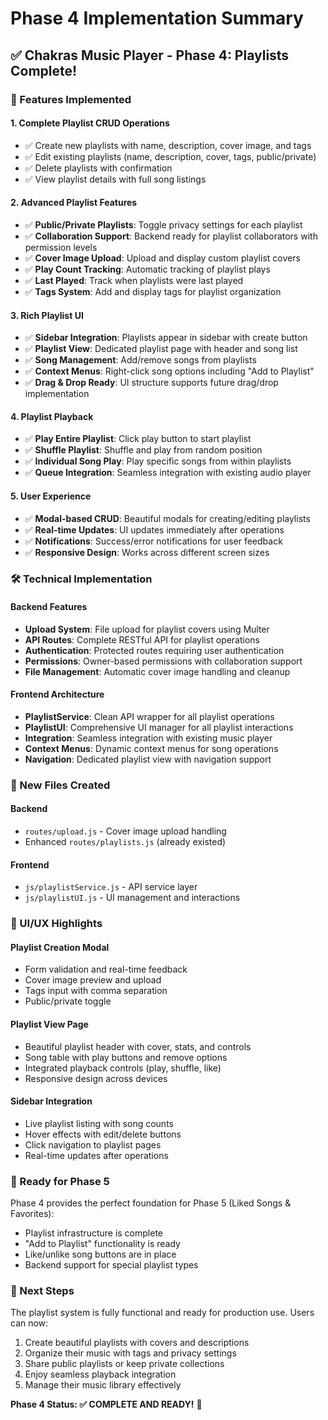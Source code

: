 # Phase 4 Implementation Summary

## ✅ Chakras Music Player - Phase 4: Playlists Complete!

### 🎯 Features Implemented

#### 1. **Complete Playlist CRUD Operations**
- ✅ Create new playlists with name, description, cover image, and tags
- ✅ Edit existing playlists (name, description, cover, tags, public/private)
- ✅ Delete playlists with confirmation
- ✅ View playlist details with full song listings

#### 2. **Advanced Playlist Features**
- ✅ **Public/Private Playlists**: Toggle privacy settings for each playlist
- ✅ **Collaboration Support**: Backend ready for playlist collaborators with permission levels
- ✅ **Cover Image Upload**: Upload and display custom playlist covers
- ✅ **Play Count Tracking**: Automatic tracking of playlist plays
- ✅ **Last Played**: Track when playlists were last played
- ✅ **Tags System**: Add and display tags for playlist organization

#### 3. **Rich Playlist UI**
- ✅ **Sidebar Integration**: Playlists appear in sidebar with create button
- ✅ **Playlist View**: Dedicated playlist page with header and song list
- ✅ **Song Management**: Add/remove songs from playlists
- ✅ **Context Menus**: Right-click song options including "Add to Playlist"
- ✅ **Drag & Drop Ready**: UI structure supports future drag/drop implementation

#### 4. **Playlist Playback**
- ✅ **Play Entire Playlist**: Click play button to start playlist
- ✅ **Shuffle Playlist**: Shuffle and play from random position
- ✅ **Individual Song Play**: Play specific songs from within playlists
- ✅ **Queue Integration**: Seamless integration with existing audio player

#### 5. **User Experience**
- ✅ **Modal-based CRUD**: Beautiful modals for creating/editing playlists
- ✅ **Real-time Updates**: UI updates immediately after operations
- ✅ **Notifications**: Success/error notifications for user feedback
- ✅ **Responsive Design**: Works across different screen sizes

### 🛠 Technical Implementation

#### Backend Features
- **Upload System**: File upload for playlist covers using Multer
- **API Routes**: Complete RESTful API for playlist operations
- **Authentication**: Protected routes requiring user authentication
- **Permissions**: Owner-based permissions with collaboration support
- **File Management**: Automatic cover image handling and cleanup

#### Frontend Architecture
- **PlaylistService**: Clean API wrapper for all playlist operations
- **PlaylistUI**: Comprehensive UI manager for all playlist interactions
- **Integration**: Seamless integration with existing music player
- **Context Menus**: Dynamic context menus for song operations
- **Navigation**: Dedicated playlist view with navigation support

### 📁 New Files Created

#### Backend
- `routes/upload.js` - Cover image upload handling
- Enhanced `routes/playlists.js` (already existed)

#### Frontend
- `js/playlistService.js` - API service layer
- `js/playlistUI.js` - UI management and interactions

### 🎨 UI/UX Highlights

#### Playlist Creation Modal
- Form validation and real-time feedback
- Cover image preview and upload
- Tags input with comma separation
- Public/private toggle

#### Playlist View Page
- Beautiful playlist header with cover, stats, and controls
- Song table with play buttons and remove options
- Integrated playback controls (play, shuffle, like)
- Responsive design across devices

#### Sidebar Integration
- Live playlist listing with song counts
- Hover effects with edit/delete buttons
- Click navigation to playlist pages
- Real-time updates after operations

### 🚀 Ready for Phase 5

Phase 4 provides the perfect foundation for Phase 5 (Liked Songs & Favorites):
- Playlist infrastructure is complete
- "Add to Playlist" functionality is ready
- Like/unlike song buttons are in place
- Backend support for special playlist types

### 🔧 Next Steps

The playlist system is fully functional and ready for production use. Users can now:
1. Create beautiful playlists with covers and descriptions
2. Organize their music with tags and privacy settings
3. Share public playlists or keep private collections
4. Enjoy seamless playback integration
5. Manage their music library effectively

**Phase 4 Status: ✅ COMPLETE AND READY!** 🎉
